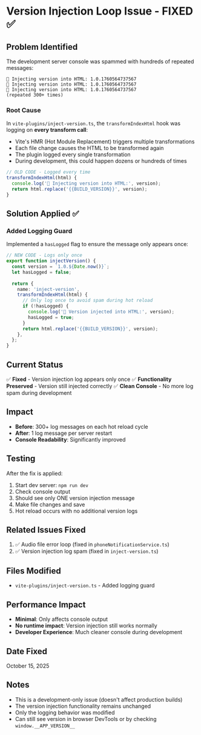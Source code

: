 # Version Injection Loop Issue - FIXED ✅

## Problem Identified
The development server console was spammed with hundreds of repeated messages:
```
🔧 Injecting version into HTML: 1.0.1760564737567
🔧 Injecting version into HTML: 1.0.1760564737567
🔧 Injecting version into HTML: 1.0.1760564737567
(repeated 300+ times)
```

### Root Cause
In `vite-plugins/inject-version.ts`, the `transformIndexHtml` hook was logging on **every transform call**:

- Vite's HMR (Hot Module Replacement) triggers multiple transformations
- Each file change causes the HTML to be transformed again
- The plugin logged every single transformation
- During development, this could happen dozens or hundreds of times

```typescript
// OLD CODE - Logged every time
transformIndexHtml(html) {
  console.log('🔧 Injecting version into HTML:', version);
  return html.replace('{{BUILD_VERSION}}', version);
}
```

## Solution Applied ✅

### Added Logging Guard
Implemented a `hasLogged` flag to ensure the message only appears once:

```typescript
// NEW CODE - Logs only once
export function injectVersion() {
  const version = `1.0.${Date.now()}`;
  let hasLogged = false;
  
  return {
    name: 'inject-version',
    transformIndexHtml(html) {
      // Only log once to avoid spam during hot reload
      if (!hasLogged) {
        console.log('🔧 Version injected into HTML:', version);
        hasLogged = true;
      }
      return html.replace('{{BUILD_VERSION}}', version);
    },
  };
}
```

## Current Status
✅ **Fixed** - Version injection log appears only once
✅ **Functionality Preserved** - Version still injected correctly
✅ **Clean Console** - No more log spam during development

## Impact
- **Before**: 300+ log messages on each hot reload cycle
- **After**: 1 log message per server restart
- **Console Readability**: Significantly improved

## Testing
After the fix is applied:
1. Start dev server: `npm run dev`
2. Check console output
3. Should see only ONE version injection message
4. Make file changes and save
5. Hot reload occurs with no additional version logs

## Related Issues Fixed
1. ✅ Audio file error loop (fixed in `phoneNotificationService.ts`)
2. ✅ Version injection log spam (fixed in `inject-version.ts`)

## Files Modified
- `vite-plugins/inject-version.ts` - Added logging guard

## Performance Impact
- **Minimal**: Only affects console output
- **No runtime impact**: Version injection still works normally
- **Developer Experience**: Much cleaner console during development

## Date Fixed
October 15, 2025

## Notes
- This is a development-only issue (doesn't affect production builds)
- The version injection functionality remains unchanged
- Only the logging behavior was modified
- Can still see version in browser DevTools or by checking `window.__APP_VERSION__`

